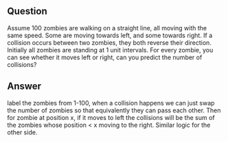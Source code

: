 ## Question
Assume 100 zombies are walking on a straight line, all moving with the same speed. Some are moving towards left, and some towards right. If a collision occurs between two zombies, they both reverse their direction. Initially all zombies are standing at 1 unit intervals. For every zombie, you can see whether it moves left or right, can you predict the number of collisions?

## Answer

label the zombies from 1-100, when a collision happens we can just swap the number of zombies so that equivalently they can pass each other. Then for zombie at position x, if it moves to left the collisions will be the sum of the zombies whose position < x moving to the right. Similar logic for the other side.
